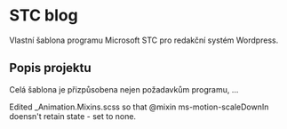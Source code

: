 # STC blog
Vlastní šablona programu Microsoft STC pro redakční systém Wordpress. 

## Popis projektu
Celá šablona je přizpůsobena nejen požadavkům programu, ...

Edited _Animation.Mixins.scss so that @mixin ms-motion-scaleDownIn doensn't retain state - set to none.